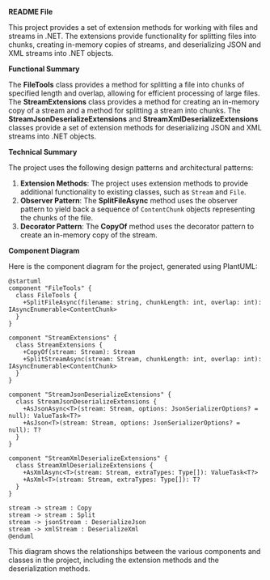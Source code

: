 **README File**

This project provides a set of extension methods for working with files and streams in .NET. The extensions provide functionality for splitting files into chunks, creating in-memory copies of streams, and deserializing JSON and XML streams into .NET objects.

**Functional Summary**

The **FileTools** class provides a method for splitting a file into chunks of specified length and overlap, allowing for efficient processing of large files. The **StreamExtensions** class provides a method for creating an in-memory copy of a stream and a method for splitting a stream into chunks. The **StreamJsonDeserializeExtensions** and **StreamXmlDeserializeExtensions** classes provide a set of extension methods for deserializing JSON and XML streams into .NET objects.

**Technical Summary**

The project uses the following design patterns and architectural patterns:

1. **Extension Methods**: The project uses extension methods to provide additional functionality to existing classes, such as `Stream` and `File`.
2. **Observer Pattern**: The **SplitFileAsync** method uses the observer pattern to yield back a sequence of `ContentChunk` objects representing the chunks of the file.
3. **Decorator Pattern**: The **CopyOf** method uses the decorator pattern to create an in-memory copy of the stream.

**Component Diagram**

Here is the component diagram for the project, generated using PlantUML:
```plantuml
@startuml
component "FileTools" {
  class FileTools {
    +SplitFileAsync(filename: string, chunkLength: int, overlap: int): IAsyncEnumerable<ContentChunk>
  }
}

component "StreamExtensions" {
  class StreamExtensions {
    +CopyOf(stream: Stream): Stream
    +SplitStreamAsync(stream: Stream, chunkLength: int, overlap: int): IAsyncEnumerable<ContentChunk>
  }
}

component "StreamJsonDeserializeExtensions" {
  class StreamJsonDeserializeExtensions {
    +AsJsonAsync<T>(stream: Stream, options: JsonSerializerOptions? = null): ValueTask<T?>
    +AsJson<T>(stream: Stream, options: JsonSerializerOptions? = null): T?
  }
}

component "StreamXmlDeserializeExtensions" {
  class StreamXmlDeserializeExtensions {
    +AsXmlAsync<T>(stream: Stream, extraTypes: Type[]): ValueTask<T?>
    +AsXml<T>(stream: Stream, extraTypes: Type[]): T?
  }
}

stream -> stream : Copy
stream -> stream : Split
stream -> jsonStream : DeserializeJson
stream -> xmlStream : DeserializeXml
@enduml
```
This diagram shows the relationships between the various components and classes in the project, including the extension methods and the deserialization methods.